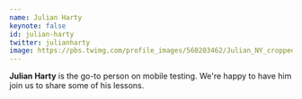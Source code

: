 ```yaml
---
name: Julian Harty
keynote: false
id: julian-harty
twitter: julianharty
image: https://pbs.twimg.com/profile_images/560203462/Julian_NY_cropped.jpg
---
```

**Julian Harty** is the go-to person on mobile testing. We're happy to have him join us to share some of his lessons. 
